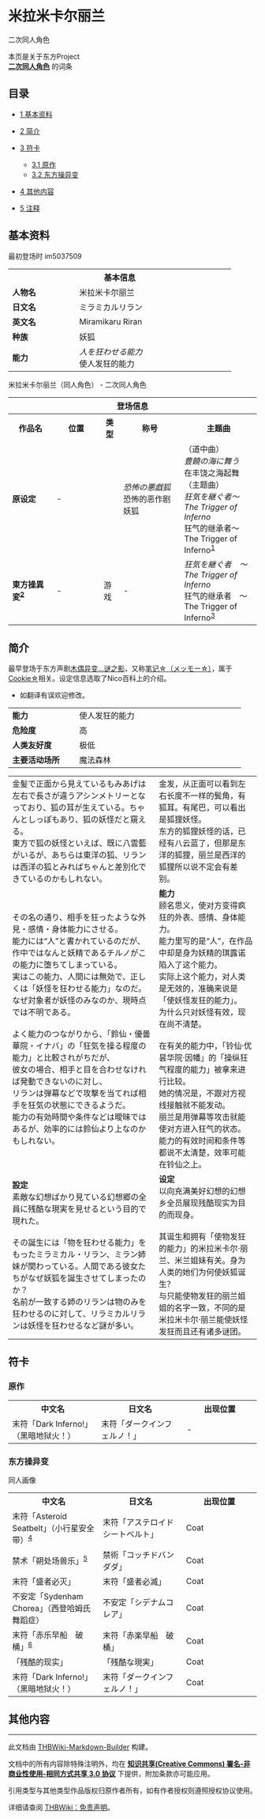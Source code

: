 # 米拉米卡尔丽兰

<!-- source html: G:\repos\THBWiki-Markdown-Builder\THBWikiMarkdown\Temp\main\7\74\ns0%3A%E7%B1%B3%E6%8B%89%E7%B1%B3%E5%8D%A1%E5%B0%94%E4%B8%BD%E5%85%B0.html -->

二次同人角色

本页是关于东方Project  
 **[二次同人角色](./二次角色列表.md)** 的词条

## 目录

- [1 基本资料](#基本资料)
- [2 简介](#简介)
- [3 符卡](#符卡)

  - [3.1 原作](#原作)
  - [3.2 东方操异变](#东方操异变)



- [4 其他内容](#其他内容)
- [5 注释](#注释)





## 基本资料
[](./文件-米拉米卡尔丽兰.png.md)  [](./文件-米拉米卡尔丽兰.png.md)最初登场时[](./文件-米拉米卡尔丽兰（ZUN风绘）.png.md)  [](./文件-米拉米卡尔丽兰（ZUN风绘）.png.md)im5037509

<table>
<tbody><tr>
<th colspan="2">基本信息</th>
</tr>
<tr>
<td style="width:120px"><b>人物名</b></td><td style="min-width:300px">米拉米卡尔丽兰</td>
</tr><tr><td><b>日文名</b></td><td>ミラミカルリラン</td></tr><tr><td><b>英文名</b></td><td>Miramikaru Riran</td></tr><tr><td><b>种族</b></td><td>妖狐</td></tr><tr><td><b>能力</b></td><td><i>人を狂わせる能力</i><br>使人发狂的能力</td></tr></tbody></table>

米拉米卡尔丽兰（同人角色） - 二次同人角色

<table>
<tbody><tr>
<th colspan="5">登场信息</th>
</tr><tr><th><b>作品名</b></th><th><b>位置</b></th><th><b>类型</b></th><th><b>称号</b></th><th><b>主题曲</b></th></tr><tr><td rowspan="1" style="width:120px"><b>原设定</b></td><td style="width:130px">-</td><td style="width:15px"></td><td style="width:180px"><i>恐怖の悪戯狐</i><br>恐怖的恶作剧妖狐</td><td style="width:200px">（道中曲）<br><i>豊饒の海に舞う</i><br>在丰饶之海起舞<br>
（主题曲）<br><i>狂気を継ぐ者～The Trigger of Inferno</i><br>狂气的继承者～The Trigger of Inferno<sup id="cite_ref-1" class="reference"><a href="#cite_note-1">1</a></sup></td></tr>
<tr><td rowspan="1" style="width:120px"><b>東方操異変<sup id="cite_ref-2" class="reference"><a href="#cite_note-2">2</a></sup></b></td><td style="width:130px">-</td><td class="bg-color-danger-30" style="width:30px;">游戏</td><td style="width:180px">-</td><td style="width:200px"><i>狂気を継ぐ者　～ The Trigger of Inferno</i><br>狂气的继承者　～ The Trigger of Inferno<sup id="cite_ref-3" class="reference"><a href="#cite_note-3">3</a></sup></td></tr></tbody></table>



## 简介
  
最早登场于东方声剧[木偶异变…谜之影](./木偶异变…谜之影.md)，又称[笔记☆（メッモー☆）](http://www.nicovideo.jp/watch/sm26648800)，属于[Cookie☆](./Cookie☆.md)相关。设定信息选取了Nico百科上的介绍。
  

- 如翻译有误欢迎修改。


<table><tbody><tr><td width="120px"><b>能力</b></td><td width="320px">使人发狂的能力</td></tr><tr><td width="120px"><b>危险度</b></td><td width="320px">高</td></tr><tr><td width="120px"><b>人类友好度</b></td><td width="320px">极低</td></tr><tr><td width="120px"><b>主要活动场所</b></td><td width="320px">魔法森林</td></tr></tbody></table>


  
  

  


<table><tbody><tr class="tt-content" id="简介-1" data-pos="&#91;&quot;\u7b80\u4ecb&quot;,1&#93;"><td class="tt-ja" lang="ja"><div class="poem">金髪で正面から見えているもみあげは左右で長さが違うアシンメトリーとなっており、狐の耳が生えている。ちゃんとしっぽもあり、狐の妖怪だと窺える。<br>東方で狐の妖怪といえば、既に八雲藍がいるが、あちらは東洋の狐、リランは西洋の狐とみればちゃんと差別化できているのかもしれない。<br></div></td><td class="tt-zh" lang="zh"><div class="poem">金发，从正面可以看到左右长度不一样的鬓角，有狐耳。有尾巴，可以看出是狐狸妖怪。<br>东方的狐狸妖怪的话，已经有八云蓝了，但那是东洋的狐狸，丽兰是西洋的狐狸所以说不定会有差别。<br></div></td></tr><tr class="tt-content" id="简介-2" data-pos="&#91;&quot;\u7b80\u4ecb&quot;,2&#93;"><td class="tt-ja" lang="ja"><div class="poem">その名の通り、相手を狂ったような外見・感情・身体能力にさせる。<br>能力には“人”と書かれているのだが、作中ではなんと妖精であるチルノがこの能力に堕ちてしまっている。<br>実はこの能力、人間には無効で、正しくは「妖怪を狂わせる能力」なのだ。<br>なぜ対象者が妖怪のみなのか、現時点では不明である。<br><br>よく能力のつながりから、「鈴仙・優曇華院・イナバ」の「狂気を操る程度の能力」と比較されがちだが、<br>彼女の場合、相手と目を合わせなければ発動できないのに対し、<br>リランは弾幕などで攻撃を当てれば相手を狂気の状態にできるようだ。<br>能力の有効時間や条件などは曖昧ではあるが、効率的には鈴仙より上なのかもしれない。<br></div></td><td class="tt-zh" lang="zh"><div class="poem"><b>能力</b><br>顾名思义，使对方变得疯狂的外表、感情、身体能力。<br>能力里写的是“人”，在作品中却是身为妖精的琪露诺陷入了这个能力。<br>实际上这个能力，对人类是无效的，准确来说是「使妖怪发狂的能力」。<br>为什么只对妖怪有效，现在尚不清楚。<br><br>在有关的能力中，「铃仙·优昙华院·因幡」的「操纵狂气程度的能力」被拿来进行比较。<br>她的情况是，不跟对方视线接触就不能发动。<br>丽兰是用弹幕等攻击就能使对方进入狂气的状态。<br>能力的有效时间和条件等都说不太清楚，效率可能在铃仙之上。<br></div></td></tr><tr class="tt-content" id="简介-3" data-pos="&#91;&quot;\u7b80\u4ecb&quot;,3&#93;"><td class="tt-ja" lang="ja"><div class="poem"><b>設定</b><br>素敵な幻想ばかり見ている幻想郷の全員に残酷な現実を見せるという目的で現れた。<br><br>その誕生には「物を狂わせる能力」をもったミラミカル・リラン、ミラン姉妹が関わっている。人間である彼女たちがなぜ妖狐を誕生させてしまったのか？<br>名前が一致する姉のリランは物のみを狂わせるのに対して、リラミカルリランは妖怪を狂わせるなど謎が多い。<br></div></td><td class="tt-zh" lang="zh"><div class="poem"><b>设定</b><br>以向充满美好幻想的幻想乡全员展现残酷现实为目的而现身。<br><br>其诞生和拥有「使物发狂的能力」的米拉米卡尔·丽兰、米兰姐妹有关。身为人类的她们为何使妖狐诞生？<br>与只能使物发狂的丽兰姐姐的名字一致，不同的是米拉米卡尔·丽兰能使妖怪发狂而且还有诸多谜团。<br></div></td></tr></tbody></table>



## 符卡

### 原作

<table><tbody><tr><th><b>中文名</b></th><th><b>日文名</b></th><th><b>出现位置</b></th></tr><tr><td style="width:200px">末符「Dark Inferno!」（黑暗地狱火！）</td><td style="width:200px">末符「ダークインフェルノ！」</td><td style="width:180px">-</td></tr></tbody></table>



### 东方操异变
[](./文件-MRMKRRRN.jpg.md)  [](./文件-MRMKRRRN.jpg.md)同人画像

<table><tbody><tr><th><b>中文名</b></th><th><b>日文名</b></th><th><b>出现位置</b></th></tr><tr><td style="width:200px">末符「Asteroid Seatbelt」（小行星安全带）<sup id="cite_ref-4" class="reference"><a href="#cite_note-4">4</a></sup></td><td style="width:200px">末符「アステロイドシートベルト」</td><td style="width:180px">Coat</td></tr>
<tr><td style="width:200px">禁术「朔处场兽乐」<sup id="cite_ref-5" class="reference"><a href="#cite_note-5">5</a></sup></td><td style="width:200px">禁術「コッチドバンダダ」</td><td style="width:180px">Coat</td></tr>
<tr><td style="width:200px">末符「盛者必灭」</td><td style="width:200px">末符「盛者必滅」</td><td style="width:180px">Coat</td></tr>
<tr><td style="width:200px">不安定「Sydenham Chorea」（西登哈姆氏舞蹈症）</td><td style="width:200px">不安定「シデナムコレア」</td><td style="width:180px">Coat</td></tr>
<tr><td style="width:200px">末符「赤乐早船　破桶」<sup id="cite_ref-6" class="reference"><a href="#cite_note-6">6</a></sup></td><td style="width:200px">末符「赤楽早船　破桶」</td><td style="width:180px">Coat</td></tr>
<tr><td style="width:200px">「残酷的现实」</td><td style="width:200px">「残酷な現実」</td><td style="width:180px">Coat</td></tr>
<tr><td style="width:200px">末符「Dark Inferno!」（黑暗地狱火！）</td><td style="width:200px">末符「ダークインフェルノ！」</td><td style="width:180px">Coat</td></tr></tbody></table>



## 其他内容

[^cite_note-1]: [sm26717823](http://www.nicovideo.jp/watch/sm26717823)/[av3496464](https://www.bilibili.com/video/av3496464)

  
  

  





---

此文档由 [THBWiki-Markdown-Builder](https://github.com/Delsin-Yu/THBWiki-Markdown-Builder) 构建。

文档中的所有内容除特殊注明外，均在 [**知识共享(Creative Commons) 署名-非商业性使用-相同方式共享 3.0 协议**](https://creativecommons.org/licenses/by-sa/3.0/deed.zh-hans) 下提供，附加条款亦可能应用。

引用类型与其他类型作品版权归原作者所有，如有作者授权则遵照授权协议使用。

详细请查阅 [THBWiki：免责声明](https://thbwiki.cc/THBWiki:%E5%85%8D%E8%B4%A3%E5%A3%B0%E6%98%8E)。

